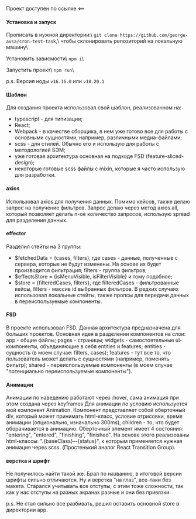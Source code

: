 Проект доступен по ссылке <==

#### Установка и запуск 

Прописать в нужной директории:\\
`git clone https://github.com/george-avsa/cron-test-task`,\\
чтобы склонировать репозиторий на локальную машину\\

Установить зависмости\\
`npm i`\\

Запустить проект\\
`npm run`\\

p.s. Версия ноды `v16.16.0` или `v18.20.1`


#### Шаблон

Для создания проекта использовал свой шаблон, реализованном на:
 - typescript - для типизации;
 - React;
 - Webpack - в качестве сборщика, в нем уже готово все для работы с основными сущностями, например, различными медиа-файлами;
 - scss - для стилей. Обычно его и использую для работы с методологией БЭМ;
 - уже готовая архитектура основная на подходе FSD (feature-sliced-design);
 - некоторые готовые scss файлы с mixin, которые я часто использую для разработки.

#### axios

Использовал axios для получения данных. Помимо кейсов, также делаю запрос на получение фильтров. Запрос делаю через метод axios.all, который позволяет делать n-ое количество запросов, использую spread для разделения данных.

#### effector

Разделил стейты на 3 группы:
 - $fetchedData = {cases, filters}, где cases - данные, полученные с сервера, которые не будут изменены. На основе их будет производится фильтрация; filters - группа фильтров;
 - $effectsStore = {isMenuVisible, isFilterVisible} и тому подобное;
 - $store = {filteredCases, filters}, где filteredCases - фильтрованные кейсы, filters - массив id выбранных фильтров. 
В редких случаях использовал локальные стейты, также пропсы для передачи данных в переиспользуемые компоненты.

#### FSD 

В проекте использовал FSD. Данная архитектура предназначена для больших проектов. Основная идея в разделении компонентов на слои: app - общие файлы; pages - страницы; widgets - самостоятельные ui-компоненты, объединяющие в себя entities и features; entities - сущность (в моем случае: filters, cases); features - тут все то, что пользователь может делать с сущностями (например, поменять фильтр); shared - переиспользуемые компоненты (в моем случае "потенциально переиспользуемые компоненты").

#### Анимации

Анимации по наведению работают через :hover, сама анимация при этом создана через keyframes
Для анимации по условию используется мой компонент Animation. Компонент представляет собой оберточный div, который может принимать html-класс, условие отрисовки, время анимации (опционально, изначально 300ms), children - то, что будет оборачивается в анимацию. Оберточный элемент имеет 4 состояния: "entering", "entered", "finishing", "finished". На основе этого реализованы html-классы: ".{baseClass}--{status}", к которым применяется нужная анимация через scss. (Простенький аналог React Transition Group).  

#### верстка и шрифт

Не получилось найти такой же. Брал по названию, в итоговой версии шрифты сильно отличаются. Ну и верстка "на глаз", все-таки без макета. Старался учитывать все отступы, с этим тоже сложности, так как у нас отступы на разных экранах разные и они без привязки.

p.s. Не стал сильно все разбивать, решил оставить основной store в директории app. 
